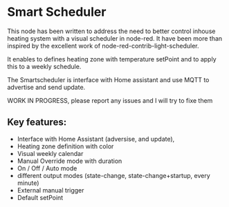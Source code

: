 # Smart Scheduler

This node has been written to address the need to better control inhouse heating system with a visual scheduler in node-red.
It have been more than inspired by the excellent work of node-red-contrib-light-scheduler.

It enables to defines heating zone with temperature setPoint and to apply this to a weekly schedule.

The Smartscheduler is interface with Home assistant and use MQTT to advertise and send update.

WORK IN PROGRESS, please report any issues and I will try to fixe them

## Key features:

- Interface with Home Assistant (adversise, and update),
- Heating zone definition with color
- Visual weekly calendar
- Manual Override mode with duration
- On / Off / Auto mode
- different output modes (state-change, state-change+startup, every minute)
- External manual trigger
- Default setPoint






